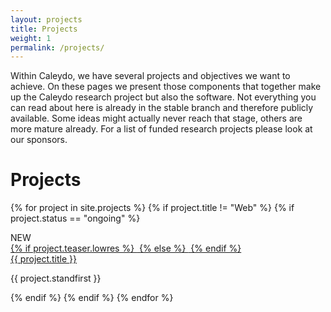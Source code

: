 ```yaml
---
layout: projects
title: Projects
weight: 1
permalink: /projects/
---
```


Within Caleydo, we have several projects and objectives we want to achieve. On these pages we present those components that together make up the Caleydo research project but also the software. Not everything you can read about here is already in the stable branch and therefore publicly available. Some ideas might actually never reach that stage, others are more mature already. For a list of funded research projects please look at our sponsors.

# Projects

<div class="cards">

{% for project in site.projects %}
{% if project.title != "Web" %}
{% if project.status == "ongoing" %}

  <div class="card">
    <div class="ribbon-wrapper"><div class="ribbon">NEW</div></div>
    <div class="card-image">
    <a href="{{ project.url }}">
    {% if project.teaser.lowres %}
        <img src="../assets/images/projects/{{ project.teaser.lowres }}" alt="">
    {% else %}
      <img src="https://raw.githubusercontent.com/thoughtbot/refills/master/source/images/mountains.png" alt="">
    {% endif %}
    </a>
    </div>
    <div class="card-header">
      <a href="{{ project.url }}">{{ project.title }}</a>
    </div>
    <div class="card-copy">
      <p>{{ project.standfirst }}</p>
    </div>
  </div>
{% endif %}
{% endif %}
{% endfor %}

</div>
